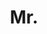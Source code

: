 ---
name: Shuyang Sun
title: Mr.
email: kevinsun@robots.ox.ac.uk
website: https://kevin-ssy.github.io
note: NULL
category: Graduate Students
photo: /images/people/ShuyangSun.jpg
year: 2019
---